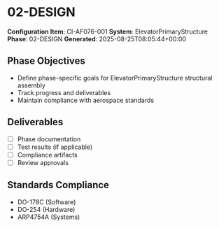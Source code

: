 # 02-DESIGN

**Configuration Item**: CI-AF076-001
**System**: ElevatorPrimaryStructure
**Phase**: 02-DESIGN
**Generated**: 2025-08-25T08:05:44+00:00

## Phase Objectives
- Define phase-specific goals for ElevatorPrimaryStructure structural assembly
- Track progress and deliverables
- Maintain compliance with aerospace standards

## Deliverables
- [ ] Phase documentation
- [ ] Test results (if applicable)
- [ ] Compliance artifacts
- [ ] Review approvals

## Standards Compliance
- DO-178C (Software)
- DO-254 (Hardware)
- ARP4754A (Systems)

